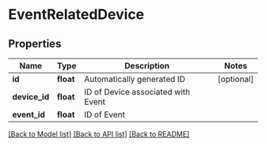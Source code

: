 # EventRelatedDevice

## Properties
Name | Type | Description | Notes
------------ | ------------- | ------------- | -------------
**id** | **float** | Automatically generated ID | [optional] 
**device_id** | **float** | ID of Device associated with Event | 
**event_id** | **float** | ID of Event | 

[[Back to Model list]](../README.md#documentation-for-models) [[Back to API list]](../README.md#documentation-for-api-endpoints) [[Back to README]](../README.md)


